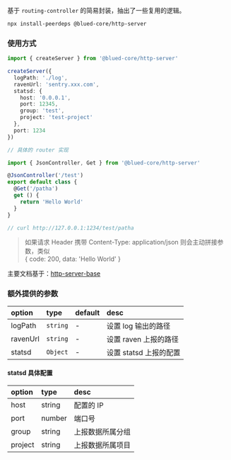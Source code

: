 基于 `routing-controller` 的简易封装，抽出了一些复用的逻辑。  

```bash
npx install-peerdeps @blued-core/http-server
```

### 使用方式

```typescript
import { createServer } from '@blued-core/http-server'

createServer({
  logPath: './log',
  ravenUrl: 'sentry.xxx.com',
  statsd: {
    host: '0.0.0.1',
    port: 12345,
    group: 'test',
    project: 'test-project'
  },
  port: 1234
})

// 具体的 router 实现

import { JsonController, Get } from '@blued-core/http-server'

@JsonController('/test')
export default class {
  @Get('/patha')
  get () {
    return 'Hello World'
  }
}

// curl http://127.0.0.1:1234/test/patha
```

> 如果请求 Header 携带 Content-Type: application/json 则会主动拼接参数，类似  
> { code: 200, data: 'Hello World' }  

主要文档基于：[http-server-base](https://www.npmjs.com/package/@blued-core/http-server-base)  

### 额外提供的参数

option|type|default|desc
:--|:--|:--|:--
logPath|`string`|-|设置 log 输出的路径
ravenUrl|`string`|-|设置 raven 上报的路径
statsd|`Object`|-|设置 statsd 上报的配置

#### statsd 具体配置

option|type|desc
:--|:--|:--
host|string|配置的 IP
port|number|端口号
group|string|上报数据所属分组
project|string|上报数据所属项目
